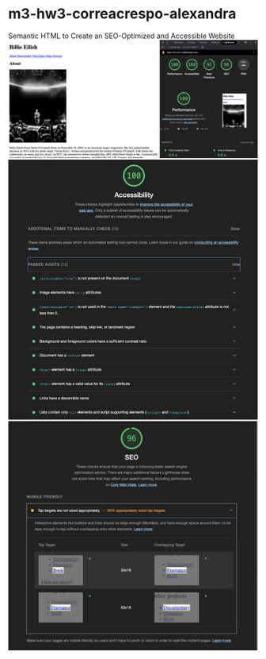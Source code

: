 # m3-hw3-correacrespo-alexandra
Semantic HTML to Create an SEO-Optimized and Accessible Website
![Lighthouse](images/image-3.png)
![Accessibility](images/image-4.png)
![SEO](images/image-5.png)